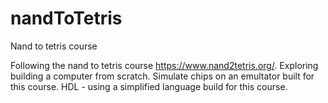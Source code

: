 # nandToTetris
Nand to tetris course

Following the nand to tetris course https://www.nand2tetris.org/.
Exploring building a computer from scratch.
Simulate chips on an emultator built for this course. 
HDL - using a simplified language build for this course.
